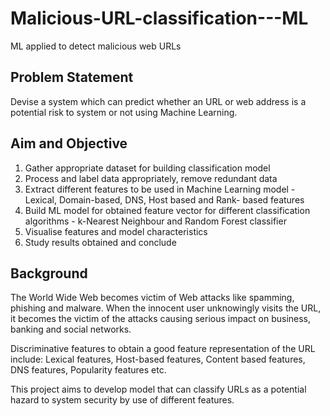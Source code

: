 # Malicious-URL-classification---ML
ML applied to detect malicious web URLs

## Problem Statement

Devise a system which can predict whether an URL or web address is a potential risk to system or not using Machine Learning.

## Aim and Objective

1. Gather appropriate dataset for building classification model
2. Process and label data appropriately, remove redundant data
3. Extract different features to be used in Machine Learning model - Lexical, Domain-based, DNS, Host based and Rank- based features
4. Build ML model for obtained feature vector for different classification algorithms - k-Nearest Neighbour and Random Forest classifier 
5. Visualise features and model characteristics
6. Study results obtained and conclude 

## Background

The World Wide Web becomes victim of Web attacks like spamming, phishing and malware. When the innocent user unknowingly visits the URL, it becomes the victim of the attacks causing serious impact on business, banking and social networks.

Discriminative features to obtain a good feature representation of the URL include: Lexical features, Host-based features, Content based features, DNS features, Popularity features etc.

This project aims to develop model that can classify URLs as a potential hazard to system security by use of different features.

